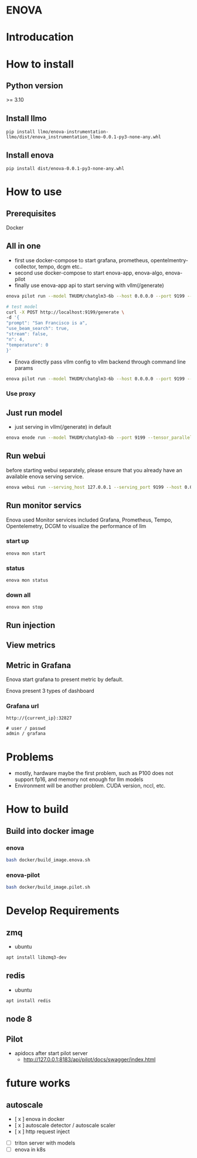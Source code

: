 # ENOVA

# Introducation


# How to install

## Python version
\>= 3.10

## Install llmo
```
pip install llmo/enova-instrumentation-llmo/dist/enova_instrumentation_llmo-0.0.1-py3-none-any.whl
```

## Install enova
```
pip install dist/enova-0.0.1-py3-none-any.whl
```

# How to use

## Prerequisites
Docker

## All in one
- first use docker-compose to start grafana, prometheus, opentelmentry-collector, tempo, dcgm etc..
- second use docker-compose to start enova-app, enova-algo, enova-pilot
- finally use enova-app api to start serving with vllm(/generate)
```bash
enova pilot run --model THUDM/chatglm3-6b --host 0.0.0.0 --port 9199 --tensor_parallel_size 1

# test model
curl -X POST http://localhost:9199/generate \
-d '{
"prompt": "San Francisco is a",
"use_beam_search": true,
"stream": false,
"n": 4,
"temperature": 0
}'
```

- Enova directly pass vllm config to vllm backend through command line params
```bash
enova pilot run --model THUDM/chatglm3-6b --host 0.0.0.0 --port 9199 --tensor_parallel_size 1 --trust_remote_code=True --vllm_mode=openai
```

### Use proxy


## Just run model
- just serving in vllm(/generate) in default 
```bash
enova enode run --model THUDM/chatglm3-6b --port 9199 --tensor_parallel_size 1
```

## Run webui
before starting webui separately, please ensure that you already have an available enova serving service.
```bash
enova webui run --serving_host 127.0.0.1 --serving_port 9199 --host 0.0.0.0 --port 8501
```

## Run monitor servics
Enova used Monitor services included Grafana, Prometheus, Tempo, Opentelemetry, DCGM to visualize the performance of llm
### start up
```
enova mon start
```

### status
```
enova mon status
```

### down all
```
enova mon stop
```

## Run injection

## View metrics

## Metric in Grafana
Enova start grafana to present metric by default.

Enova present 3 types of dashboard

### Grafana url
```
http://{current_ip}:32827

# user / passwd
admin / grafana
```

# Problems
- mostly, hardware maybe the first problem, such as P100 does not support fp16, and memory not enough for llm models
- Environment will be another problem. CUDA version, nccl, etc.

# How to build

## Build into docker image
### enova
```bash
bash docker/build_image.enova.sh
```

### enova-pilot
```bash
bash docker/build_image.pilot.sh
```

# Develop Requirements

## zmq
- ubuntu
```bash
apt install libzmq3-dev
```

## redis
- ubuntu
```bash
apt install redis
```

## node 8

## Pilot
- apidocs
    after start pilot server
    - http://127.0.0.1:8183/api/pilot/docs/swagger/index.html

# future works
## autoscale
- [ x ] enova in docker
- [ x ] autoscale detector / autoscale scaler
- [ x ] http request inject
- [ ] triton server with models
- [ ] enova in k8s
